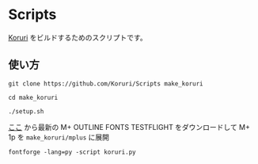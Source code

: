 # Scripts

[Koruri](http://koruri.lindwurm.biz) をビルドするためのスクリプトです。

## 使い方

```
git clone https://github.com/Koruri/Scripts make_koruri
```

```
cd make_koruri
```

```
./setup.sh
```

[ここ](https://osdn.jp/projects/mplus-fonts/releases/62344) から最新の M+ OUTLINE FONTS TESTFLIGHT をダウンロードして M+ 1p を `make_koruri/mplus` に展開

```
fontforge -lang=py -script koruri.py
```

